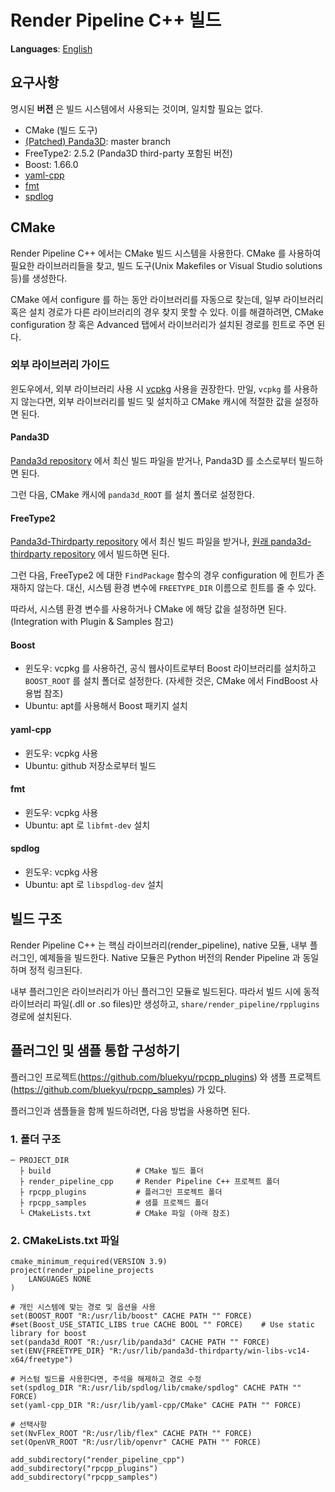 # Render Pipeline C++ 빌드
**Languages**: [English](../build_rpcpp.md)

## 요구사항
명시된 **버전** 은 빌드 시스템에서 사용되는 것이며, 일치할 필요는 없다.

- CMake (빌드 도구)
- [(Patched) Panda3D](https://github.com/bluekyu/panda3d): master branch
- FreeType2: 2.5.2 (Panda3D third-party 포함된 버전)
- Boost: 1.66.0
- [yaml-cpp](https://github.com/jbeder/yaml-cpp)
- [fmt](https://github.com/fmtlib/fmt)
- [spdlog](https://github.com/gabime/spdlog)



## CMake
Render Pipeline C++ 에서는 CMake 빌드 시스템을 사용한다.
CMake 를 사용하여 필요한 라이브러리들을 찾고, 빌드 도구(Unix Makefiles or Visual Studio solutions 등)를 생성한다.

CMake 에서 configure 를 하는 동안 라이브러리를 자동으로 찾는데, 일부 라이브러리 혹은 설치 경로가 다른 라이브러리의 경우
찾지 못할 수 있다. 이를 해결하려면, CMake configuration 창 혹은 Advanced 탭에서 라이브러리가 설치된 경로를 힌트로 주면 된다.

### 외부 라이브러리 가이드
윈도우에서, 외부 라이브러리 사용 시 [vcpkg](https://github.com/Microsoft/vcpkg) 사용을 권장한다.
만일, `vcpkg` 를 사용하지 않는다면, 외부 라이브러리를 빌드 및 설치하고 CMake 캐시에 적절한 값을 설정하면 된다.


#### Panda3D
[Panda3d repository](https://github.com/bluekyu/panda3d) 에서 최신 빌드 파일을 받거나,
Panda3D 를 소스로부터 빌드하면 된다.

그런 다음, CMake 캐시에 `panda3d_ROOT` 를 설치 폴더로 설정한다.

#### FreeType2
[Panda3d-Thirdparty repository](https://github.com/bluekyu/panda3d-thirdparty) 에서
최신 빌드 파일을 받거나,
[원래 panda3d-thirdparty repository](https://github.com/rdb/panda3d-thirdparty) 에서 빌드하면 된다.

그런 다음, FreeType2 에 대한 `FindPackage` 함수의 경우 configuration 에 힌트가 존재하지 않는다.
대신, 시스템 환경 변수에 `FREETYPE_DIR` 이름으로 힌트를 줄 수 있다.

따라서, 시스템 환경 변수를 사용하거나 CMake 에 해당 값을 설정하면 된다. (Integration with Plugin & Samples 참고)

#### Boost
- 윈도우: vcpkg 를 사용하건, 공식 웹사이트로부터 Boost 라이브러리를 설치하고 `BOOST_ROOT` 를 설치 폴더로 설정한다.
  (자세한 것은, CMake 에서 FindBoost 사용법 참조)
- Ubuntu: apt를 사용해서 Boost 패키지 설치

#### yaml-cpp
- 윈도우: vcpkg 사용
- Ubuntu: github 저장소로부터 빌드

#### fmt
- 윈도우: vcpkg 사용
- Ubuntu: apt 로 `libfmt-dev` 설치

#### spdlog
- 윈도우: vcpkg 사용
- Ubuntu: apt 로 `libspdlog-dev` 설치



## 빌드 구조
Render Pipeline C++ 는 핵심 라이브러리(render_pipeline), native 모듈, 내부 플러그인, 예제들을 빌드한다.
Native 모듈은 Python 버전의 Render Pipeline 과 동일하며 정적 링크된다.

내부 플러그인은 라이브러리가 아닌 플러그인 모듈로 빌드된다. 따라서 빌드 시에 동적 라이브러리 파일(.dll or .so files)만 생성하고,
`share/render_pipeline/rpplugins` 경로에 설치된다.



## 플러그인 및 샘플 통합 구성하기
플러그인 프로젝트(https://github.com/bluekyu/rpcpp_plugins) 와
샘플 프로젝트(https://github.com/bluekyu/rpcpp_samples) 가 있다.

플러그인과 샘플들을 함께 빌드하려면, 다음 방법을 사용하면 된다.

### 1. 폴더 구조
```
─ PROJECT_DIR
  ├ build                   # CMake 빌드 폴더
  ├ render_pipeline_cpp     # Render Pipeline C++ 프로젝트 폴더
  ├ rpcpp_plugins           # 플러그인 프로젝트 폴더
  ├ rpcpp_samples           # 샘플 프로젝드 폴더
  └ CMakeLists.txt          # CMake 파일 (아래 참조)
```

### 2. CMakeLists.txt 파일
```
cmake_minimum_required(VERSION 3.9)
project(render_pipeline_projects
    LANGUAGES NONE
)

# 개인 시스템에 맞는 경로 및 옵션을 사용
set(BOOST_ROOT "R:/usr/lib/boost" CACHE PATH "" FORCE)
#set(Boost_USE_STATIC_LIBS true CACHE BOOL "" FORCE)    # Use static library for boost
set(panda3d_ROOT "R:/usr/lib/panda3d" CACHE PATH "" FORCE)
set(ENV{FREETYPE_DIR} "R:/usr/lib/panda3d-thirdparty/win-libs-vc14-x64/freetype")

# 커스텀 빌드를 사용한다면, 주석을 해제하고 경로 수정
set(spdlog_DIR "R:/usr/lib/spdlog/lib/cmake/spdlog" CACHE PATH "" FORCE)
set(yaml-cpp_DIR "R:/usr/lib/yaml-cpp/CMake" CACHE PATH "" FORCE)

# 선택사항
set(NvFlex_ROOT "R:/usr/lib/flex" CACHE PATH "" FORCE)
set(OpenVR_ROOT "R:/usr/lib/openvr" CACHE PATH "" FORCE)

add_subdirectory("render_pipeline_cpp")
add_subdirectory("rpcpp_plugins")
add_subdirectory("rpcpp_samples")
```
